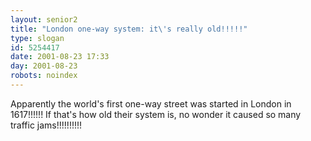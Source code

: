 ```yaml
---
layout: senior2
title: "London one-way system: it\'s really old!!!!!"
type: slogan
id: 5254417
date: 2001-08-23 17:33
day: 2001-08-23
robots: noindex
---
```

Apparently the world's first one-way street was started in London in 1617!!!!!! If that's how old their system is, no wonder it caused so many traffic jams!!!!!!!!!!
